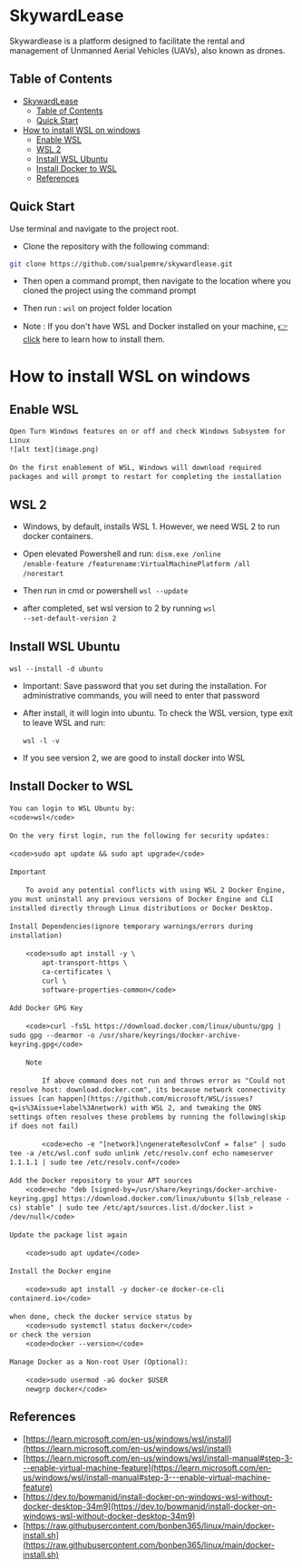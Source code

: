 
# SkywardLease 

Skywardlease is a platform designed to facilitate the rental and management of Unmanned Aerial Vehicles (UAVs), also known as drones.

## Table of Contents

- [SkywardLease](#skywardlease)
  - [Table of Contents](#table-of-contents)
  - [Quick Start](#quick-start)
- [How to install WSL on windows](#how-to-install-wsl-on-windows)
  - [Enable WSL](#enable-wsl)
  - [WSL 2](#wsl-2)
  - [Install WSL Ubuntu](#install-wsl-ubuntu)
  - [Install Docker to WSL](#install-docker-to-wsl)
  - [References](#references)



## Quick Start

Use terminal and navigate to the project root. 

- Clone the repository with the following command:

```bash
git clone https://github.com/sualpemre/skywardlease.git
```

- Then  open a command prompt, then navigate to the location where you cloned the project using the command prompt

- Then run : <code>wsl</code> on project folder location

- Note : If you don't have WSL and Docker installed on your machine, [👉 click](#how-to-install-wsl-on-windows) here to learn how to install them.



# How to install WSL on windows

## Enable WSL 
        
    Open Turn Windows features on or off and check Windows Subsystem for Linux
    ![alt text](image.png)

    On the first enablement of WSL, Windows will download required packages and will prompt to restart for completing the installation

## WSL 2

- Windows, by default, installs WSL 1. However, we need WSL 2 to run docker containers.

- Open elevated Powershell and run:
    <code>dism.exe /online /enable-feature /featurename:VirtualMachinePlatform /all /norestart</code>

- Then run in cmd or powershell
    <code>wsl --update</code> 

- after completed, set wsl version to 2 by running
    <code>wsl --set-default-version 2</code>

## Install WSL Ubuntu

<code>wsl --install -d ubuntu</code>
- Important: Save password that you set during the installation. For administrative commands, you will need to enter that password

- After install, it will login into ubuntu. To check the WSL version, type exit to leave WSL and run:

    <code>wsl -l -v</code>

- If you see version 2, we are good to install docker into WSL

## Install Docker to WSL

    You can login to WSL Ubuntu by:
    <code>wsl</code>

    On the very first login, run the following for security updates:

    <code>sudo apt update && sudo apt upgrade</code>

    Important

        To avoid any potential conflicts with using WSL 2 Docker Engine, you must uninstall any previous versions of Docker Engine and CLI installed directly through Linux distributions or Docker Desktop.

    Install Dependencies(ignore temporary warnings/errors during installation)

        <code>sudo apt install -y \
            apt-transport-https \
            ca-certificates \
            curl \
            software-properties-common</code>

    Add Docker GPG Key

        <code>curl -fsSL https://download.docker.com/linux/ubuntu/gpg | sudo gpg --dearmor -o /usr/share/keyrings/docker-archive-keyring.gpg</code>

        Note

            If above command does not run and throws error as "Could not resolve host: download.docker.com", its because network connectivity issues [can happen](https://github.com/microsoft/WSL/issues?q=is%3Aissue+label%3Anetwork) with WSL 2, and tweaking the DNS settings often resolves these problems by running the following(skip if does not fail)

            <code>echo -e "[network]\ngenerateResolvConf = false" | sudo tee -a /etc/wsl.conf sudo unlink /etc/resolv.conf echo nameserver 1.1.1.1 | sudo tee /etc/resolv.conf</code>
    
    Add the Docker repository to your APT sources
        <code>echo "deb [signed-by=/usr/share/keyrings/docker-archive-keyring.gpg] https://download.docker.com/linux/ubuntu $(lsb_release -cs) stable" | sudo tee /etc/apt/sources.list.d/docker.list > /dev/null</code>

    Update the package list again

        <code>sudo apt update</code>
    
    Install the Docker engine

        <code>sudo apt install -y docker-ce docker-ce-cli containerd.io</code>

    when done, check the docker service status by
        <code>sudo systemctl status docker</code>
    or check the version
        <code>docker --version</code>
    
    Manage Docker as a Non-root User (Optional):

        <code>sudo usermod -aG docker $USER 
        newgrp docker</code>


## References

- [https://learn.microsoft.com/en-us/windows/wsl/install](https://learn.microsoft.com/en-us/windows/wsl/install)
- [https://learn.microsoft.com/en-us/windows/wsl/install-manual#step-3---enable-virtual-machine-feature](https://learn.microsoft.com/en-us/windows/wsl/install-manual#step-3---enable-virtual-machine-feature)
- [https://dev.to/bowmanjd/install-docker-on-windows-wsl-without-docker-desktop-34m9](https://dev.to/bowmanjd/install-docker-on-windows-wsl-without-docker-desktop-34m9)
- [https://raw.githubusercontent.com/bonben365/linux/main/docker-install.sh](https://raw.githubusercontent.com/bonben365/linux/main/docker-install.sh)